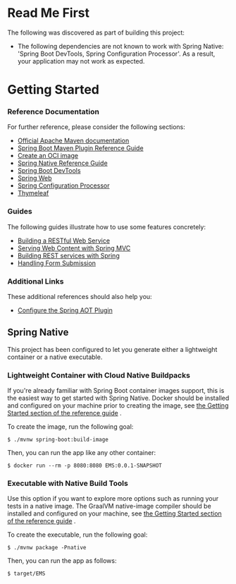 # Read Me First

The following was discovered as part of building this project:

* The following dependencies are not known to work with Spring Native: 'Spring Boot DevTools, Spring Configuration
  Processor'. As a result, your application may not work as expected.

# Getting Started

### Reference Documentation

For further reference, please consider the following sections:

* [Official Apache Maven documentation](https://maven.apache.org/guides/index.html)
* [Spring Boot Maven Plugin Reference Guide](https://docs.spring.io/spring-boot/docs/2.5.4/maven-plugin/reference/html/)
* [Create an OCI image](https://docs.spring.io/spring-boot/docs/2.5.4/maven-plugin/reference/html/#build-image)
* [Spring Native Reference Guide](https://docs.spring.io/spring-native/docs/current/reference/htmlsingle/)
* [Spring Boot DevTools](https://docs.spring.io/spring-boot/docs/2.5.4/reference/htmlsingle/#using-boot-devtools)
* [Spring Web](https://docs.spring.io/spring-boot/docs/2.5.4/reference/htmlsingle/#boot-features-developing-web-applications)
* [Spring Configuration Processor](https://docs.spring.io/spring-boot/docs/2.5.4/reference/htmlsingle/#configuration-metadata-annotation-processor)
* [Thymeleaf](https://docs.spring.io/spring-boot/docs/2.5.4/reference/htmlsingle/#boot-features-spring-mvc-template-engines)

### Guides

The following guides illustrate how to use some features concretely:

* [Building a RESTful Web Service](https://spring.io/guides/gs/rest-service/)
* [Serving Web Content with Spring MVC](https://spring.io/guides/gs/serving-web-content/)
* [Building REST services with Spring](https://spring.io/guides/tutorials/bookmarks/)
* [Handling Form Submission](https://spring.io/guides/gs/handling-form-submission/)

### Additional Links

These additional references should also help you:

* [Configure the Spring AOT Plugin](https://docs.spring.io/spring-native/docs/0.10.3/reference/htmlsingle/#spring-aot-maven)

## Spring Native

This project has been configured to let you generate either a lightweight container or a native executable.

### Lightweight Container with Cloud Native Buildpacks

If you're already familiar with Spring Boot container images support, this is the easiest way to get started with Spring
Native. Docker should be installed and configured on your machine prior to creating the image,
see [the Getting Started section of the reference guide](https://docs.spring.io/spring-native/docs/0.10.3/reference/htmlsingle/#getting-started-buildpacks)
.

To create the image, run the following goal:

```
$ ./mvnw spring-boot:build-image
```

Then, you can run the app like any other container:

```
$ docker run --rm -p 8080:8080 EMS:0.0.1-SNAPSHOT
```

### Executable with Native Build Tools

Use this option if you want to explore more options such as running your tests in a native image. The GraalVM
native-image compiler should be installed and configured on your machine,
see [the Getting Started section of the reference guide](https://docs.spring.io/spring-native/docs/0.10.3/reference/htmlsingle/#getting-started-native-build-tools)
.

To create the executable, run the following goal:

```
$ ./mvnw package -Pnative
```

Then, you can run the app as follows:

```
$ target/EMS
```
